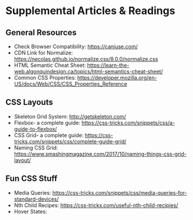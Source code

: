 # Supplemental Articles & Readings

## General Resources
* Check Browser Compatibility: https://caniuse.com/
* CDN Link for Normalize: https://necolas.github.io/normalize.css/8.0.0/normalize.css
* HTML Semantic Cheat Sheet: https://learn-the-web.algonquindesign.ca/topics/html-semantics-cheat-sheet/
* Common CSS Properties: https://developer.mozilla.org/en-US/docs/Web/CSS/CSS_Properties_Reference

## CSS Layouts
* Skeleton Grid System: http://getskeleton.com/
* Flexbox- a complete guide: https://css-tricks.com/snippets/css/a-guide-to-flexbox/
* CSS Grid- a complete guide: https://css-tricks.com/snippets/css/complete-guide-grid/
* Naming CSS Grid: https://www.smashingmagazine.com/2017/10/naming-things-css-grid-layout/

## Fun CSS Stuff
* Media Queries: https://css-tricks.com/snippets/css/media-queries-for-standard-devices/
* Nth Child Recipes: https://css-tricks.com/useful-nth-child-recipies/
* Hover States: 
